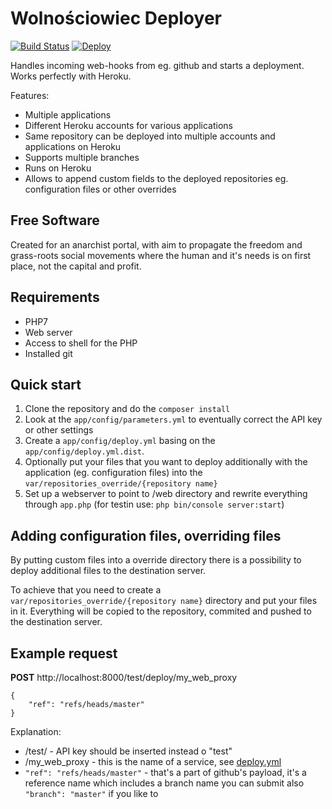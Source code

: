 Wolnościowiec Deployer
======================

[![Build Status](https://travis-ci.org/Wolnosciowiec/heroku-deploy.svg?branch=master)](https://travis-ci.org/Wolnosciowiec/heroku-deploy)
[![Deploy](https://www.herokucdn.com/deploy/button.svg)](https://heroku.com/deploy?template=https://github.com/Wolnosciowiec/heroku-deploy)

Handles incoming web-hooks from eg. github and starts a deployment.
Works perfectly with Heroku.

Features:
- Multiple applications
- Different Heroku accounts for various applications
- Same repository can be deployed into multiple accounts and applications on Heroku
- Supports multiple branches
- Runs on Heroku
- Allows to append custom fields to the deployed repositories eg. configuration files or other overrides

Free Software
-------------

Created for an anarchist portal, with aim to propagate the freedom and grass-roots social movements where the human and it's needs is on first place, not the capital and profit.

Requirements
------------

- PHP7
- Web server
- Access to shell for the PHP
- Installed git

Quick start
-----------

1. Clone the repository and do the `composer install`
2. Look at the `app/config/parameters.yml` to eventually correct the API key or other settings
3. Create a `app/config/deploy.yml` basing on the `app/config/deploy.yml.dist`.
4. Optionally put your files that you want to deploy additionally with the application (eg. configuration files) into the `var/repositories_override/{repository name}`
5. Set up a webserver to point to /web directory and rewrite everything through `app.php` (for testin use: `php bin/console server:start`)

Adding configuration files, overriding files
--------------------------------------------

By putting custom files into a override directory there is a possibility to deploy additional files
to the destination server.

To achieve that you need to create a `var/repositories_override/{repository name}` directory and put your files in it.
Everything will be copied to the repository, commited and pushed to the destination server.

Example request
---------------

**POST** http://localhost:8000/test/deploy/my_web_proxy

```
{
    "ref": "refs/heads/master"
}
```

Explanation:
- /test/ - API key should be inserted instead o "test"
- /my_web_proxy - this is the name of a service, see [deploy.yml](./app/config/deploy.yml.dist)
- `"ref": "refs/heads/master"` - that's a part of github's payload, it's a reference name which includes a branch name
  you can submit also `"branch": "master"` if you like to
